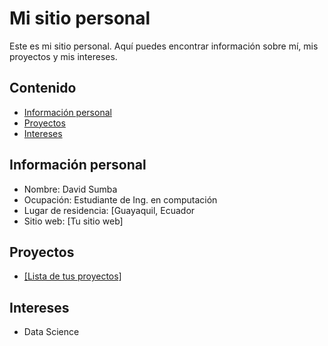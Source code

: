 # Mi sitio personal 
Este es mi sitio personal. Aquí puedes encontrar información sobre mí, mis 
proyectos y mis intereses. 
## Contenido 
* [Información personal](#información-personal) 
* [Proyectos](#proyectos) 
* [Intereses](#intereses) 
## Información personal 
* Nombre: David Sumba 
* Ocupación: Estudiante de Ing. en computación 
* Lugar de residencia: [Guayaquil, Ecuador
* Sitio web: [Tu sitio web] 
## Proyectos 
* [[Lista de tus proyectos] ](https://github.com/nhn2004/DashboardFatalities)
## Intereses 
* Data Science
